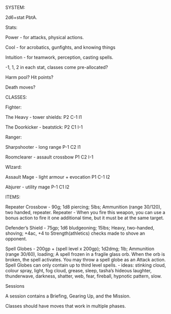 
SYSTEM:

2d6+stat PbtA.

Stats:

Power - for attacks, physical actions.

Cool - for acrobatics, gunfights, and knowing things

Intuition - for teamwork, perception, casting spells.

-1, 1, 2 in each stat, classes come pre-allocated?

Harm pool? Hit points?

Death moves?



CLASSES:

Fighter:

The Heavy - tower shields: P2 C-1 I1

The Doorkicker - beatstick: P2 C1 I-1

Ranger:

Sharpshooter - long range P-1 C2 I1

Roomclearer - assault crossbow P1 C2 I-1

WIzard:

Assault Mage - light armour + evocation P1 C-1 I2

Abjurer - utility mage P-1 C1 I2


ITEMS:

Repeater Crossbow - 90g; 1d8 piercing; 5lbs; Ammunition (range 30/120), two handed, repeater. Repeater - When you fire this weapon, you can use a bonus action to fire it one additional time, but it must be at the same target.

Defender’s Shield - 75gp; 1d6 bludgeoning; 15lbs; Heavy, two-handed, shoving; +4ac, +4 to Strength(athletics) checks made to shove an opponent.

Spell Globes - 200gp + (spell level x 200gp); 1d2dmg; 1lb; Ammunition (range 30/60), loading; A spell frozen in a fragile glass orb. When the orb is broken, the spell activates. You may throw a spell globe as an Attack action. Spell Globes can only contain up to third level spells.
	- ideas: stinking cloud, colour spray, light, fog cloud, grease, sleep, tasha’s hideous laughter, thunderwave, darkness, shatter, web, fear, fireball, hypnotic pattern, slow.


Sessions

A session contains a Briefing, Gearing Up, and the Mission.

Classes should have moves that work in multiple phases.
